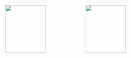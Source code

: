 <div style="display: flex;">
    <img height="150px" style="width: 50%;" src="https://github-readme-stats.vercel.app/api?username=UCodeUStory&bg_color=30,e96443,904e95&title_color=fff&text_color=fff"/>
    <img height="150px" style="width: 50%;" src="https://github-readme-stats.vercel.app/api/top-langs/?username=UCodeUStory&layout=compact&bg_color=30,e96443,904e95&title_color=fff&text_color=fff"/>
</div>
<!--
**UCodeUStory/UCodeUStory** is a ✨ _special_ ✨ repository because its `README.md` (this file) appears on your GitHub profile.

Here are some ideas to get you started:

- 🔭 I’m currently working on ...
- 🌱 I’m currently learning ...
- 👯 I’m looking to collaborate on ...
- 🤔 I’m looking for help with ...
- 💬 Ask me about ...
- 📫 How to reach me: ...
- 😄 Pronouns: ...
- ⚡ Fun fact: ...
-->
